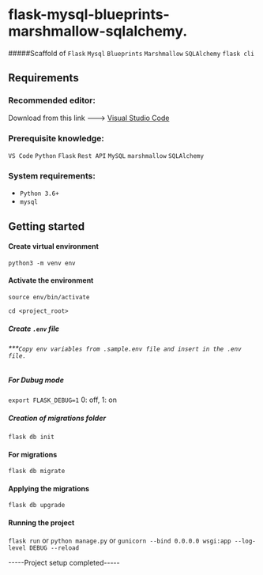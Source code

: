 # flask-mysql-blueprints-marshmallow-sqlalchemy.

#####Scaffold of `Flask` `Mysql` `Blueprints` `Marshmallow` `SQLAlchemy` `flask cli`

## Requirements
### Recommended editor:
Download from this link ---> [Visual Studio Code](https://code.visualstudio.com/Download)

### Prerequisite knowledge:
`VS Code` `Python` `Flask` `Rest API` `MySQL` `marshmallow` `SQLAlchemy`

### System requirements:
* `Python 3.6+`
* `mysql`

## Getting started

#### Create virtual environment
`python3 -m venv env`

#### Activate the environment
`source env/bin/activate`


```cd <project_root>```

##### Create `.env` file
###### ***`Copy env variables from .sample.env file and insert in the .env file.`

##### For Dubug mode
`export FLASK_DEBUG=1` 0: off, 1: on

##### Creation of migrations folder
`flask db init`

#### For migrations
`flask db migrate`

#### Applying the migrations
`flask db upgrade`

#### Running the project
`flask run`
or
`python manage.py`
or
`gunicorn --bind 0.0.0.0 wsgi:app --log-level DEBUG --reload`

-----Project setup completed-----
